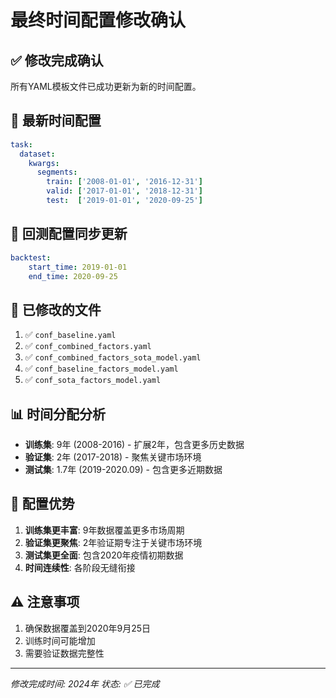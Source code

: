 # 最终时间配置修改确认

## ✅ 修改完成确认

所有YAML模板文件已成功更新为新的时间配置。

## 📅 最新时间配置

```yaml
task:
  dataset:
    kwargs:
      segments:
        train: ['2008-01-01', '2016-12-31']
        valid: ['2017-01-01', '2018-12-31']
        test:  ['2019-01-01', '2020-09-25']
```

## 🔄 回测配置同步更新

```yaml
backtest:
    start_time: 2019-01-01
    end_time: 2020-09-25
```

## 📁 已修改的文件

1. ✅ `conf_baseline.yaml`
2. ✅ `conf_combined_factors.yaml`
3. ✅ `conf_combined_factors_sota_model.yaml`
4. ✅ `conf_baseline_factors_model.yaml`
5. ✅ `conf_sota_factors_model.yaml`

## 📊 时间分配分析

- **训练集**: 9年 (2008-2016) - 扩展2年，包含更多历史数据
- **验证集**: 2年 (2017-2018) - 聚焦关键市场环境
- **测试集**: 1.7年 (2019-2020.09) - 包含更多近期数据

## 🎯 配置优势

1. **训练集更丰富**: 9年数据覆盖更多市场周期
2. **验证集更聚焦**: 2年验证期专注于关键市场环境
3. **测试集更全面**: 包含2020年疫情初期数据
4. **时间连续性**: 各阶段无缝衔接

## ⚠️ 注意事项

1. 确保数据覆盖到2020年9月25日
2. 训练时间可能增加
3. 需要验证数据完整性

---
*修改完成时间: 2024年*
*状态: ✅ 已完成* 